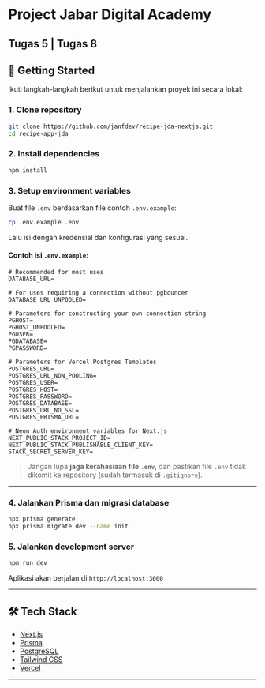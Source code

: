 # Project Jabar Digital Academy
## Tugas 5 | Tugas 8

## 🚀 Getting Started

Ikuti langkah-langkah berikut untuk menjalankan proyek ini secara lokal:

### 1. Clone repository

```bash
git clone https://github.com/janfdev/recipe-jda-nextjs.git
cd recipe-app-jda
````

### 2. Install dependencies

```bash
npm install
```

### 3. Setup environment variables

Buat file `.env` berdasarkan file contoh `.env.example`:

```bash
cp .env.example .env
```

Lalu isi dengan kredensial dan konfigurasi yang sesuai.

#### Contoh isi `.env.example`:

```env
# Recommended for most uses
DATABASE_URL=

# For uses requiring a connection without pgbouncer
DATABASE_URL_UNPOOLED=

# Parameters for constructing your own connection string
PGHOST=
PGHOST_UNPOOLED=
PGUSER=
PGDATABASE=
PGPASSWORD=

# Parameters for Vercel Postgres Templates
POSTGRES_URL=
POSTGRES_URL_NON_POOLING=
POSTGRES_USER=
POSTGRES_HOST=
POSTGRES_PASSWORD=
POSTGRES_DATABASE=
POSTGRES_URL_NO_SSL=
POSTGRES_PRISMA_URL=

# Neon Auth environment variables for Next.js
NEXT_PUBLIC_STACK_PROJECT_ID=
NEXT_PUBLIC_STACK_PUBLISHABLE_CLIENT_KEY=
STACK_SECRET_SERVER_KEY=
```

> Jangan lupa **jaga kerahasiaan file `.env`**, dan pastikan file `.env` tidak dikomit ke repository (sudah termasuk di `.gitignore`).

---

### 4. Jalankan Prisma dan migrasi database

```bash
npx prisma generate
npx prisma migrate dev --name init
```

### 5. Jalankan development server

```bash
npm run dev
```

Aplikasi akan berjalan di `http://localhost:3000`

---

## 🛠️ Tech Stack

* [Next.js](https://nextjs.org/)
* [Prisma](https://www.prisma.io/)
* [PostgreSQL](https://www.postgresql.org/)
* [Tailwind CSS](https://tailwindcss.com/)
* [Vercel](https://vercel.com/)

---

